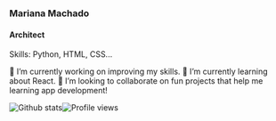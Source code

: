 ### Mariana Machado 
#### Architect 

Skills: Python, HTML, CSS...

🔭 I’m currently working on improving my skills. 
🌱 I’m currently learning about React. 
👯 I’m looking to collaborate on fun projects that help me learning app development!

![Github stats](https://github-readme-stats.vercel.app/api?username=marimaccos&show_icons=true)![Profile views](https://gpvc.arturio.dev/marimaccos)  
